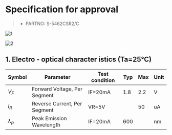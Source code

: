 # Specification for approval

> - PARTNO: S-5462CSR2/C 

![1](images/s-5462csr2-c/1.png)

![2](images/s-5462csr2-c/2.png)

## 1. Electro - optical character istics (Ta=25℃)

|Symbol|Parameter|Test condition|Typ|Max|Unit|
|-|-|-|-|-|-|
|$V_F$|Forward Voltage, Per Segment|IF=20mA|1.8|2.2|V|
|$I_R$|Reverse Current, Per Segment|VR=5V||50|uA|
|$\lambda_p$|Peak Emission Wavelength|IF=20mA|600||nm|
